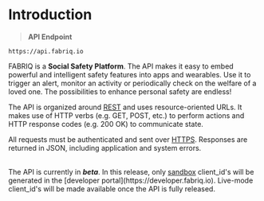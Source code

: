 # Introduction

> **API Endpoint**

```text
https://api.fabriq.io
```


FABRIQ is a **Social Safety Platform**.  The API makes it easy to embed powerful and intelligent safety
features into apps and wearables.  Use it to trigger an alert, monitor an activity or periodically check on
the welfare of a loved one.  The possibilities to enhance personal safety are endless!

The API is organized around [REST](http://en.wikipedia.org/wiki/Representational_State_Transfer) and uses
resource-oriented URLs. It makes use of HTTP verbs (e.g. GET, POST, etc.) to perform actions and
HTTP response codes (e.g. 200 OK) to communicate state.

All requests must be authenticated and sent over [HTTPS](https://en.wikipedia.org/wiki/HTTPS). Responses are returned in JSON, including application and system errors.


<br>

<aside class="info">
The API is currently in <b><i>beta</i></b>.  In this release, only <a href="#sandbox">sandbox</a> 
client_id's will be generated in the [developer portal](https://developer.fabriq.io).  
Live-mode client_id's will be made available once the API is fully released.
</aside>

